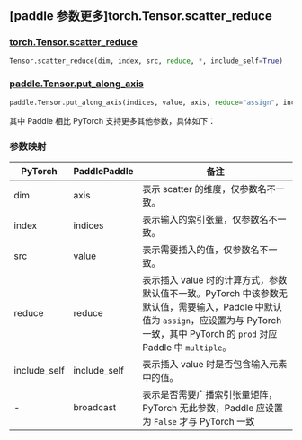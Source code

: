 ## [paddle 参数更多]torch.Tensor.scatter_reduce

### [torch.Tensor.scatter_reduce](https://pytorch.org/docs/stable/generated/torch.Tensor.scatter_reduce.html#torch-tensor-scatter-reduce)

```python
Tensor.scatter_reduce(dim, index, src, reduce, *, include_self=True)
```

### [paddle.Tensor.put_along_axis](https://www.paddlepaddle.org.cn/documentation/docs/zh/develop/api/paddle/Tensor_cn.html#put-along-axis-indices-value-axis-reduce-assign-include-self-true-broadcast-true)

```python
paddle.Tensor.put_along_axis(indices, value, axis, reduce="assign", include_self=True, broadcast=True)
```

其中 Paddle 相比 PyTorch 支持更多其他参数，具体如下：

### 参数映射

| PyTorch      | PaddlePaddle | 备注                                                         |
| ------------ | ------------ | ------------------------------------------------------------ |
| dim          | axis         | 表示 scatter 的维度，仅参数名不一致。                          |
| index        | indices      | 表示输入的索引张量，仅参数名不一致。                         |
| src          | value        | 表示需要插入的值，仅参数名不一致。                           |
| reduce       | reduce       | 表示插入 value 时的计算方式，参数默认值不一致。PyTorch 中该参数无默认值，需要输入，Paddle 中默认值为 `assign`，应设置为与 PyTorch 一致，其中 PyTorch 的 `prod` 对应 Paddle 中 `multiple`。 |
| include_self | include_self | 表示插入 value 时是否包含输入元素中的值。                      |
| -            | broadcast    | 表示是否需要广播索引张量矩阵，PyTorch 无此参数，Paddle 应设置为 `False` 才与 PyTorch 一致 |

